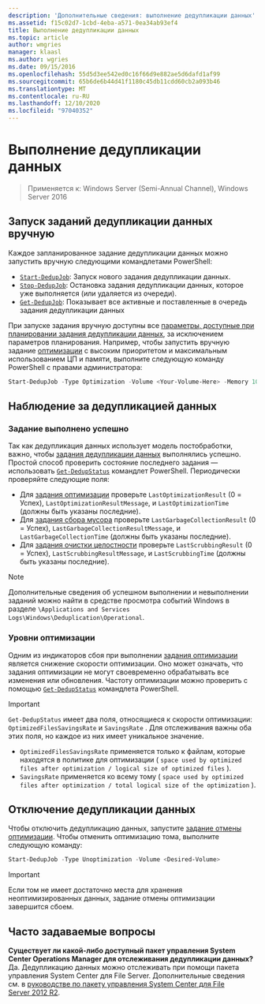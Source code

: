 ```yaml
---
description: 'Дополнительные сведения: выполнение дедупликации данных'
ms.assetid: f15c02d7-1cbd-4eba-a571-0ea34ab93ef4
title: Выполнение дедупликации данных
ms.topic: article
author: wmgries
manager: klaasl
ms.author: wgries
ms.date: 09/15/2016
ms.openlocfilehash: 55d5d3ee542ed0c16f66d9e882ae5d6dafd1af99
ms.sourcegitcommit: 65b6de6b44d41f1180c45db11cdd60cb2a093b46
ms.translationtype: MT
ms.contentlocale: ru-RU
ms.lasthandoff: 12/10/2020
ms.locfileid: "97040352"
---
```

# <a name="running-data-deduplication"></a>Выполнение дедупликации данных

> Применяется к: Windows Server (Semi-Annual Channel), Windows Server 2016

## <a name="running-data-deduplication-jobs-manually"></a><a id="running-dedup-jobs-manually"></a>Запуск заданий дедупликации данных вручную

Каждое запланированное задание дедупликации данных можно запустить вручную следующими командлетами PowerShell:
* [`Start-DedupJob`](/previous-versions/system-center/system-center-2012-R2/hh758173(v=sc.12)): Запуск нового задания дедупликации данных.
* [`Stop-DedupJob`](/previous-versions/system-center/system-center-2012-R2/hh758173(v=sc.12)): Остановка задания дедупликации данных, которое уже выполняется (или удаляется из очереди).
* [`Get-DedupJob`](/previous-versions/system-center/system-center-2012-R2/hh758173(v=sc.12)): Показывает все активные и поставленные в очередь задания дедупликации данных

При запуске задания вручную доступны все [параметры, доступные при планировании задания дедупликации данных](advanced-settings.md#modifying-job-schedules-available-settings), за исключением параметров планирования. Например, чтобы запустить вручную задание [оптимизации](understand.md#job-info-optimization) с высоким приоритетом и максимальным использованием ЦП и памяти, выполните следующую команду PowerShell с правами администратора:

```PowerShell
Start-DedupJob -Type Optimization -Volume <Your-Volume-Here> -Memory 100 -Cores 100 -Priority High
```

## <a name="monitoring-data-deduplication"></a><a id="monitoring-dedup"></a>Наблюдение за дедупликацией данных

### <a name="job-successes"></a><a id="monitoring-dedup-job-successes"></a>Задание выполнено успешно

Так как дедупликация данных использует модель постобработки, важно, чтобы [задания дедупликации данных](understand.md#job-info) выполнялись успешно. Простой способ проверить состояние последнего задания — использовать [`Get-DedupStatus`](/previous-versions/system-center/system-center-2012-R2/hh758173(v=sc.12)) командлет PowerShell. Периодически проверяйте следующие поля:

* Для [задания оптимизации](understand.md#job-info-optimization) проверьте `LastOptimizationResult` (0 = Успех), `LastOptimizationResultMessage`, и `LastOptimizationTime` (должны быть указаны последние).
* Для [задания сбора мусора](understand.md#job-info-gc) проверьте `LastGarbageCollectionResult` (0 = Успех), `LastGarbageCollectionResultMessage`, и `LastGarbageCollectionTime` (должны быть указаны последние).
* Для [задания очистки целостности](understand.md#job-info-scrubbing) проверьте `LastScrubbingResult` (0 = Успех), `LastScrubbingResultMessage`, и `LastScrubbingTime` (должны быть указаны последние).

> [!Note]
> Дополнительные сведения об успешном выполнении и невыполнении заданий можно найти в средстве просмотра событий Windows в разделе `\Applications and Services Logs\Windows\Deduplication\Operational`.

### <a name="optimization-rates"></a><a id="monitoring-dedup-optimization-rates"></a>Уровни оптимизации

Одним из индикаторов сбоя при выполнении [задания оптимизации](understand.md#job-info-optimization) является снижение скорости оптимизации. Оно может означать, что задания оптимизации не могут своевременно обрабатывать все изменения или обновления. Частоту оптимизации можно проверить с помощью [`Get-DedupStatus`](/previous-versions/system-center/system-center-2012-R2/hh758173(v=sc.12)) командлета PowerShell.

> [!Important]
> `Get-DedupStatus` имеет два поля, относящиеся к скорости оптимизации: `OptimizedFilesSavingsRate` и `SavingsRate` . Для отслеживания важны оба этих поля, но каждое из них имеет уникальное значение.
> - `OptimizedFilesSavingsRate` применяется только к файлам, которые находятся в политике для оптимизации ( `space used by optimized files after optimization / logical size of optimized files` ).
> - `SavingsRate` применяется ко всему тому ( `space used by optimized files after optimization / total logical size of the optimization` ).

## <a name="disabling-data-deduplication"></a><a id="disabling-dedup"></a>Отключение дедупликации данных
Чтобы отключить дедупликацию данных, запустите [задание отмены оптимизации](understand.md#job-info-unoptimization). Чтобы отменить оптимизацию тома, выполните следующую команду:

```PowerShell
Start-DedupJob -Type Unoptimization -Volume <Desired-Volume>
```

> [!Important]
> Если том не имеет достаточно места для хранения неоптимизированных данных, задание отмены оптимизации завершится сбоем.

## <a name="frequently-asked-questions"></a><a id="faq"></a>Часто задаваемые вопросы
**Существует ли какой-либо доступный пакет управления System Center Operations Manager для отслеживания дедупликации данных?**
Да. Дедупликацию данных можно отслеживать при помощи пакета управления System Center для File Server. Дополнительные сведения см. в [руководстве по пакету управления System Center для File Server 2012 R2](https://download.microsoft.com/download/6/F/7/6F7A33B9-9383-48ED-9252-23C2C8AD1BDA/MPGuide_FileServer2012R2.doc).
